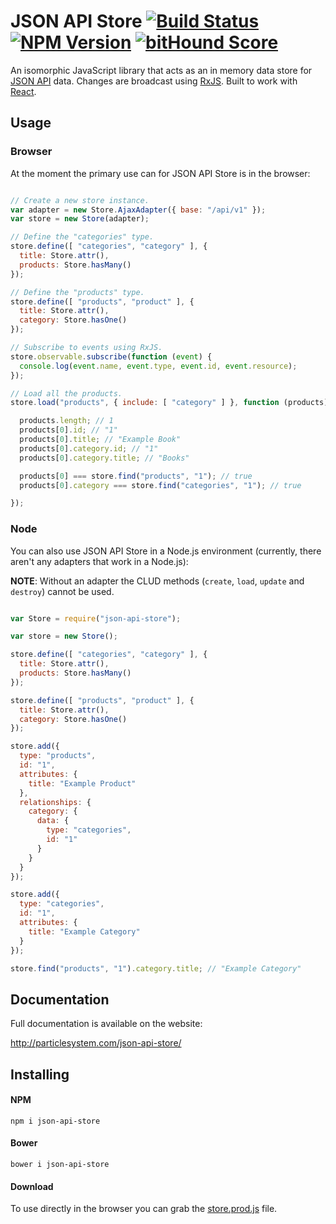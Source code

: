 # JSON API Store [![Build Status](https://travis-ci.org/haydn/json-api-store.svg?branch=master)](https://travis-ci.org/haydn/json-api-store) [![NPM Version](https://badge.fury.io/js/json-api-store.svg)](http://badge.fury.io/js/json-api-store) [![bitHound Score](https://www.bithound.io/github/haydn/json-api-store/badges/score.svg)](https://www.bithound.io/github/haydn/json-api-store)

An isomorphic JavaScript library that acts as an in memory data store for
[JSON API](http://jsonapi.org) data. Changes are
broadcast using [RxJS](https://github.com/Reactive-Extensions/RxJS). Built to
work with [React](https://facebook.github.io/react/).

## Usage

### Browser

At the moment the primary use can for JSON API Store is in the browser:

```javascript

// Create a new store instance.
var adapter = new Store.AjaxAdapter({ base: "/api/v1" });
var store = new Store(adapter);

// Define the "categories" type.
store.define([ "categories", "category" ], {
  title: Store.attr(),
  products: Store.hasMany()
});

// Define the "products" type.
store.define([ "products", "product" ], {
  title: Store.attr(),
  category: Store.hasOne()
});

// Subscribe to events using RxJS.
store.observable.subscribe(function (event) {
  console.log(event.name, event.type, event.id, event.resource);
});

// Load all the products.
store.load("products", { include: [ "category" ] }, function (products) {

  products.length; // 1
  products[0].id; // "1"
  products[0].title; // "Example Book"
  products[0].category.id; // "1"
  products[0].category.title; // "Books"

  products[0] === store.find("products", "1"); // true
  products[0].category === store.find("categories", "1"); // true

});

```

### Node

You can also use JSON API Store in a Node.js environment (currently, there
aren't any adapters that work in a Node.js):

**NOTE**: Without an adapter the CLUD methods (`create`, `load`, `update` and
`destroy`) cannot be used.

```javascript

var Store = require("json-api-store");

var store = new Store();

store.define([ "categories", "category" ], {
  title: Store.attr(),
  products: Store.hasMany()
});

store.define([ "products", "product" ], {
  title: Store.attr(),
  category: Store.hasOne()
});

store.add({
  type: "products",
  id: "1",
  attributes: {
    title: "Example Product"
  },
  relationships: {
    category: {
      data: {
        type: "categories",
        id: "1"
      }
    }
  }
});

store.add({
  type: "categories",
  id: "1",
  attributes: {
    title: "Example Category"
  }
});

store.find("products", "1").category.title; // "Example Category"

```

## Documentation

Full documentation is available on the website:

http://particlesystem.com/json-api-store/

## Installing

#### NPM

```
npm i json-api-store
```

#### Bower

```
bower i json-api-store
```

#### Download

To use directly in the browser you can grab the [store.prod.js](https://raw.githubusercontent.com/haydn/json-api-store/master/dist/store.prod.js) file.
